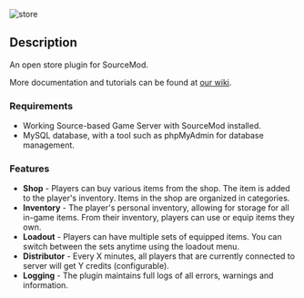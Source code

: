 ![store](https://dl.dropbox.com/u/16304603/store/store.png "store")

## Description
An open store plugin for SourceMod.

More documentation and tutorials can be found at [our wiki](https://github.com/alongubkin/store/wiki).

### Requirements

* Working Source-based Game Server with SourceMod installed.
* MySQL database, with a tool such as phpMyAdmin for database management. 

### Features

* **Shop** - Players can buy various items from the shop. The item is added to the player's inventory. Items in the shop are organized in categories.
* **Inventory** - The player's personal inventory, allowing for storage for all in-game items. From their inventory, players can use or equip items they own.
* **Loadout** - Players can have multiple sets of equipped items. You can switch between the sets anytime using the loadout menu. 
* **Distributor** - Every X minutes, all players that are currently connected to server will get Y credits (configurable).
* **Logging** - The plugin maintains full logs of all errors, warnings and information.
